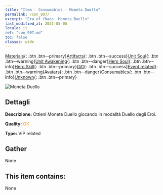 ```yaml
---
title: "Item - Consumables - Moneta Duello"
permalink: /con_907/
excerpt: "Era of Chaos  Moneta Duello"
last_modified_at: 2021-05-05
locale: it
ref: "con_907.md"
toc: false
classes: wide
---
```

 [Materials](/ItemsIT/){: .btn .btn--primary}[Artifacts](/ItemsIT/Artifacts/){: .btn .btn--success}[Unit Soul](/ItemsIT/UnitSoul/){: .btn .btn--warning}[Unit Awakening](/ItemsIT/UnitAwakening/){: .btn .btn--danger}[Hero Soul](/ItemsIT/HeroSoul/){: .btn .btn--info}[Hero Skill](/ItemsIT/HeroSkill/){: .btn .btn--primary}[Gift](/ItemsIT/Gift/){: .btn .btn--success}[Event related](/ItemsIT/Events/){: .btn .btn--warning}[Avatars](/ItemsIT/Avatars/){: .btn .btn--danger}[Consumables](/ItemsIT/Consumables/){: .btn .btn--info}[Unknown](/ItemsIT/Unknown/){: .btn .btn--primary}

 ![Moneta Duello](/images/t/i_117.png)

## Dettagli
 **Descrizione:** Ottieni Monete Duello giocando in modalità Duello degli Eroi.

 **Quality:** <span style="color: #FF8C00">OK</span>

 **Type:** VIP related

## Gather

  None

## This item contains:

  None

